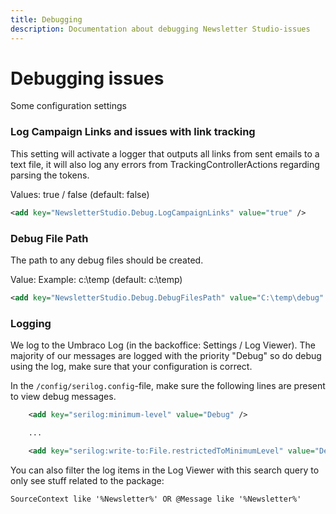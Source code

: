 ```yaml
---
title: Debugging
description: Documentation about debugging Newsletter Studio-issues
---
```

# Debugging issues

Some configuration settings

### Log Campaign Links and issues with link tracking
This setting will activate a logger that outputs all links from sent emails to a text file, it will also log any errors from TrackingControllerActions regarding parsing the tokens.

Values: true / false (default: false)

```xml
<add key="NewsletterStudio.Debug.LogCampaignLinks" value="true" />
```

### Debug File Path
The path to any debug files should be created.

Value: Example: c:\temp (default: c:\temp)
```xml
<add key="NewsletterStudio.Debug.DebugFilesPath" value="C:\temp\debug" />
```

### Logging
We log to the Umbraco Log (in the backoffice: Settings / Log Viewer). The majority of our messages are logged with the priority "Debug" so do debug using the log, make sure that your configuration is correct.

In the `/config/serilog.config`-file, make sure the following lines are present to view debug messages.

```xml
    <add key="serilog:minimum-level" value="Debug" />

    ...

    <add key="serilog:write-to:File.restrictedToMinimumLevel" value="Debug" />
```

You can also filter the log items in the Log Viewer with this search query to only see stuff related to the package:

```
SourceContext like '%Newsletter%' OR @Message like '%Newsletter%'
```